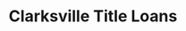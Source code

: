 ---
title: "Clarksville Title Loans"
url: /clarksville/clarksville-title-loans/
shop: pawnbroker
---
